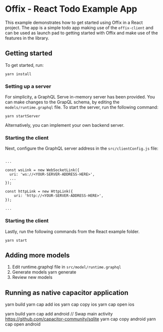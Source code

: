 # Offix - React Todo Example App

This example demonstrates how to get started using Offix in a React project. The app is a simple
todo app making use of the `offix-client` and can be used as launch pad to getting started
with Offix and make use of the features in the library.

## Getting started

To get started, run:

```
yarn install
```

### Setting up a server

For simplicity, a GraphQL Serve in-memory server has been provided. You can make changes to the GrapQL schema, by editing the `models/runtime.graphql` file. To start the server, run the following
command:

```
yarn startServer
```

Alternatively, you can implement your own backend server.

### Starting the client

Next, configure the GraphQL server address in the `src/clientConfig.js` file:

```

...

const wsLink = new WebSocketLink({
  uri: 'ws://<YOUR-SERVER-ADDRESS-HERE>',
  ...
});

const httpLink = new HttpLink({
    uri: 'http://<YOUR-SERVER-ADDRESS-HERE>',
});

...

```

### Starting the client

Lastly, run the following commands from the React example folder.

```
yarn start
```

## Adding more models

1. Edit runtime.graphql file in `src/model/runtime.graphql`
2. Generate models yarn generate
3. Review new models


## Running as native capacitor application


yarn build
yarn cap add ios
yarn cap copy ios
yarn cap open ios


yarn build
yarn cap add android
// Swap main activity https://github.com/capacitor-community/sqlite
yarn cap copy android
yarn cap open android
